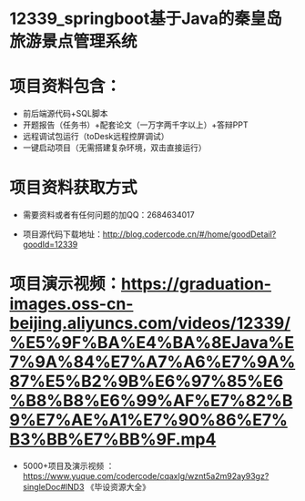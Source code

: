 #   12339_springboot基于Java的秦皇岛旅游景点管理系统

#   项目资料包含：
*    前后端源代码+SQL脚本
*    开题报告（任务书）+配套论文（一万字两千字以上）+答辩PPT
*   远程调试包运行（toDesk远程控屏调试）
*   一键启动项目（无需搭建复杂环境，双击直接运行）


#   项目资料获取方式
*   需要资料或者有任何问题的加QQ：2684634017

*   项目源代码下载地址：http://blog.codercode.cn/#/home/goodDetail?goodId=12339

#  项目演示视频：https://graduation-images.oss-cn-beijing.aliyuncs.com/videos/12339/%E5%9F%BA%E4%BA%8EJava%E7%9A%84%E7%A7%A6%E7%9A%87%E5%B2%9B%E6%97%85%E6%B8%B8%E6%99%AF%E7%82%B9%E7%AE%A1%E7%90%86%E7%B3%BB%E7%BB%9F.mp4

*  5000+项目及演示视频 ：https://www.yuque.com/codercode/cqaxlg/wznt5a2m92ay93gz?singleDoc#lND3 《毕设资源大全》
